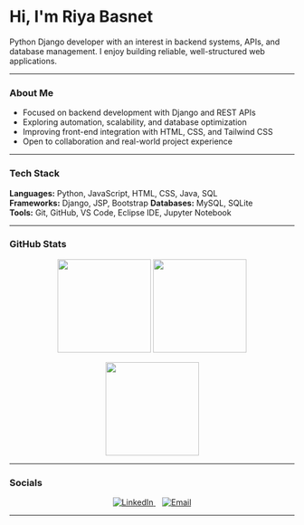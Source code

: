 

<!--
**riya9818/riya9818** is a ✨ _special_ ✨ repository because its `README.md` (this file) appears on your GitHub profile.
-->
# Hi, I'm Riya Basnet

Python Django developer with an interest in backend systems, APIs, and database management. I enjoy building reliable, well-structured web applications.

---
### About Me
- Focused on backend development with Django and REST APIs  
- Exploring automation, scalability, and database optimization  
- Improving front-end integration with HTML, CSS, and Tailwind CSS  
- Open to collaboration and real-world project experience
 

---

### Tech Stack
**Languages:** Python, JavaScript, HTML, CSS, Java, SQL  
**Frameworks:** Django, JSP, Bootstrap
**Databases:** MySQL, SQLite  
**Tools:** Git, GitHub, VS Code, Eclipse IDE, Jupyter Notebook  

---

### GitHub Stats

<p align="center">
  <img src="https://github-readme-stats.vercel.app/api?username=riya9818&show_icons=true&theme=github_dark&bg_color=00000000" height="165">
  <img src="https://github-readme-stats.vercel.app/api/top-langs/?username=riya9818&layout=compact&theme=github_dark&bg_color=00000000" height="165">
</p>

<p align="center">
  <img src="https://github-readme-streak-stats.herokuapp.com/?user=riya9818&theme=github_dark&background=00000000" height="165">
</p>

---

### Socials
<p align="center">
  <a href="https://www.linkedin.com/in/riya-basnet-11b586343/" target="_blank">
    <img src="https://img.shields.io/badge/LinkedIn-%230077B5.svg?logo=linkedin&logoColor=white" alt="LinkedIn" />
  </a>
  &nbsp;&nbsp;
  <a href="mailto:riyabasnet0924@gmail.com">
    <img src="https://img.shields.io/badge/Email-D14836?logo=gmail&logoColor=white" alt="Email" />
  </a>
</p>

---

